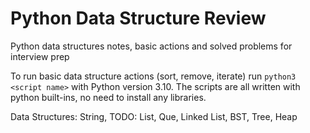 # Python Data Structure Review


Python data structures notes, basic actions and solved problems for interview prep

To run basic data structure actions (sort, remove, iterate) run `python3 <script name>` with Python version 3.10. The scripts are all written with python built-ins, no need to install any libraries.


Data Structures: String, TODO: List, Que, Linked List, BST, Tree, Heap 
